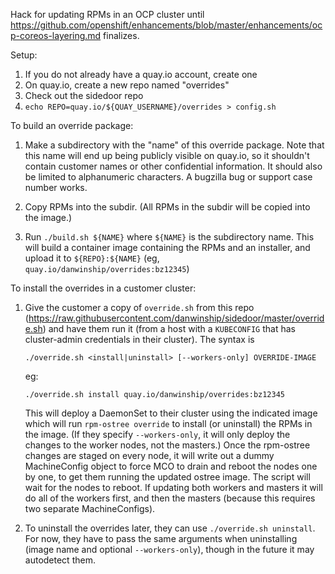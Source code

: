 Hack for updating RPMs in an OCP cluster until
https://github.com/openshift/enhancements/blob/master/enhancements/ocp-coreos-layering.md
finalizes.

Setup:

1. If you do not already have a quay.io account, create one
2. On quay.io, create a new repo named "overrides"
3. Check out the sidedoor repo
4. `echo REPO=quay.io/${QUAY_USERNAME}/overrides > config.sh`


To build an override package:

1. Make a subdirectory with the "name" of this override package. Note
   that this name will end up being publicly visible on quay.io, so it
   shouldn't contain customer names or other confidential information.
   It should also be limited to alphanumeric characters. A bugzilla
   bug or support case number works.

2. Copy RPMs into the subdir. (All RPMs in the subdir will be copied
   into the image.)

3. Run `./build.sh ${NAME}` where `${NAME}` is the subdirectory name.
   This will build a container image containing the RPMs and an
   installer, and upload it to `${REPO}:${NAME}` (eg,
   `quay.io/danwinship/overrides:bz12345`)


To install the overrides in a customer cluster:

1. Give the customer a copy of `override.sh` from this repo
   (https://raw.githubusercontent.com/danwinship/sidedoor/master/override.sh)
   and have them run it (from a host with a `KUBECONFIG` that has
   cluster-admin credentials in their cluster). The syntax is

       ./override.sh <install|uninstall> [--workers-only] OVERRIDE-IMAGE

   eg:

       ./override.sh install quay.io/danwinship/overrides:bz12345

   This will deploy a DaemonSet to their cluster using the indicated
   image which will run `rpm-ostree override` to install (or
   uninstall) the RPMs in the image. (If they specify
   `--workers-only`, it will only deploy the changes to the worker
   nodes, not the masters.) Once the rpm-ostree changes are staged on
   every node, it will write out a dummy MachineConfig object to force
   MCO to drain and reboot the nodes one by one, to get them running the
   updated ostree image. The script will wait for the nodes to reboot.
   If updating both workers and masters it will do all of the workers
   first, and then the masters (because this requires two separate
   MachineConfigs).

2. To uninstall the overrides later, they can use `./override.sh
   uninstall`. For now, they have to pass the same arguments when
   uninstalling (image name and optional `--workers-only`), though in
   the future it may autodetect them.
